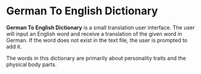 # German To English Dictionary
**German To English Dictionary** is a small translation user interface.
The user will input an English word and receive a translation of
the given word in German. If the word does not exist in the
text file, the user is prompted to add it.

The words in this dictionary are primarily about personality
traits and the physical body parts.
